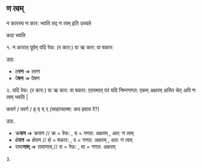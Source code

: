 
## ण त्वम्

न कारस्य ण कार: भवति तद् ण त्वम् इति उच्यते

कदा भवति

१. न कारात् पूर्वम् यदि रेफ: (र कार:) वा ऋ कार: वा षकार:

उदा.

- त**रन** => तरण
- पे**षन** => पेषण

२. यदि रेफ: (र कार:) वा ऋ कार: वा षकार: एतस्मात् परं यदि निम्नगणत: एकम् अक्षरम् अस्ति चेत् अपि ण त्वम् भवति |

कवर्ग / पवर्ग / ह् व् य् र्  (साहाय्याम्श: कप हवाय रे?)

उदा.

- क्र**यन** => क्रयण  // क्र = रेफ: , य = गणत: अक्षरम् , अत: ण त्वम्
- क्षे**पन** => क्षेपण  // क्षे = षकार: , प = गणत: अक्षरम् , अत: ण त्वम्
- रामा**नाम्** => रामाणाम् // रा = रेफ: , मा = गणत: अक्षरम्

३. 
